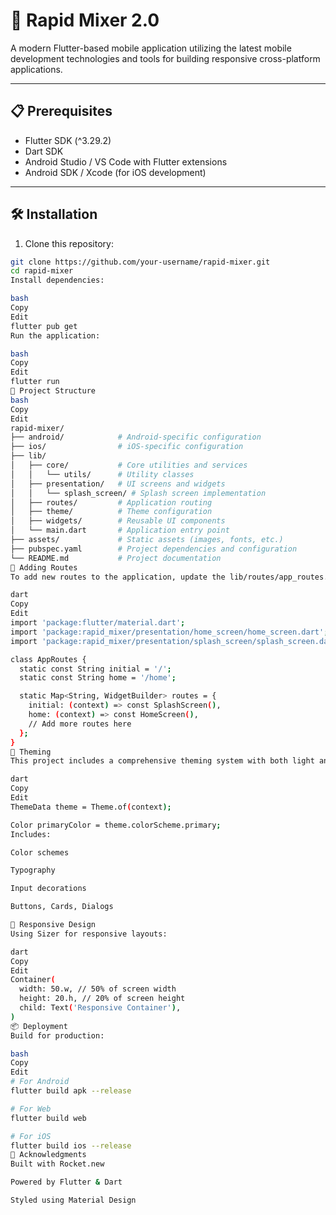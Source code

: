 # 🚀 Rapid Mixer 2.0

A modern Flutter-based mobile application utilizing the latest mobile development technologies and tools for building responsive cross-platform applications.

---

## 📋 Prerequisites

- Flutter SDK (^3.29.2)
- Dart SDK
- Android Studio / VS Code with Flutter extensions
- Android SDK / Xcode (for iOS development)

---

## 🛠️ Installation

1. Clone this repository:

```bash
git clone https://github.com/your-username/rapid-mixer.git
cd rapid-mixer
Install dependencies:

bash
Copy
Edit
flutter pub get
Run the application:

bash
Copy
Edit
flutter run
📁 Project Structure
bash
Copy
Edit
rapid-mixer/
├── android/            # Android-specific configuration
├── ios/                # iOS-specific configuration
├── lib/
│   ├── core/           # Core utilities and services
│   │   └── utils/      # Utility classes
│   ├── presentation/   # UI screens and widgets
│   │   └── splash_screen/ # Splash screen implementation
│   ├── routes/         # Application routing
│   ├── theme/          # Theme configuration
│   ├── widgets/        # Reusable UI components
│   └── main.dart       # Application entry point
├── assets/             # Static assets (images, fonts, etc.)
├── pubspec.yaml        # Project dependencies and configuration
└── README.md           # Project documentation
🧩 Adding Routes
To add new routes to the application, update the lib/routes/app_routes.dart file:

dart
Copy
Edit
import 'package:flutter/material.dart';
import 'package:rapid_mixer/presentation/home_screen/home_screen.dart';
import 'package:rapid_mixer/presentation/splash_screen/splash_screen.dart';

class AppRoutes {
  static const String initial = '/';
  static const String home = '/home';

  static Map<String, WidgetBuilder> routes = {
    initial: (context) => const SplashScreen(),
    home: (context) => const HomeScreen(),
    // Add more routes here
  };
}
🎨 Theming
This project includes a comprehensive theming system with both light and dark themes:

dart
Copy
Edit
ThemeData theme = Theme.of(context);

Color primaryColor = theme.colorScheme.primary;
Includes:

Color schemes

Typography

Input decorations

Buttons, Cards, Dialogs

📱 Responsive Design
Using Sizer for responsive layouts:

dart
Copy
Edit
Container(
  width: 50.w, // 50% of screen width
  height: 20.h, // 20% of screen height
  child: Text('Responsive Container'),
)
📦 Deployment
Build for production:

bash
Copy
Edit
# For Android
flutter build apk --release

# For Web
flutter build web

# For iOS
flutter build ios --release
🙏 Acknowledgments
Built with Rocket.new

Powered by Flutter & Dart

Styled using Material Design

